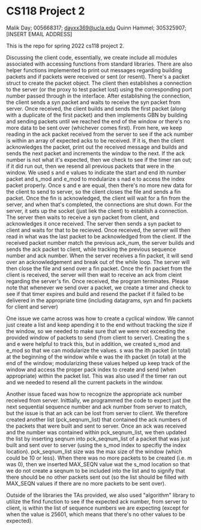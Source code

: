 # CS118 Project 2

Malik Day; 005668317; dayxx369@ucla.edu
Quinn Hammel; 305325907; [INSERT EMAIL ADDRESS]

This is the repo for spring 2022 cs118 project 2.

Discussing the client code, essentially, we create include all modules associated with accessing functions from standard libraries. There are also helper functions implemented to print out messages regarding building packets and if packets were received or sent (or resent). There's a packet struct to create the packet object. The client then establishes a connection to the server (or the proxy to test packet lost) using the corresponding port number passed through in the interface. After establishing the connection, the client sends a syn packet and waits to receive the syn packet from server. Once received, the client builds and sends the first packet (along with a duplicate of the first packet) and then implements GBN by building and sending packets until we reached the end of the window or there's no more data to be sent over (whichever comes first). From here, we keep reading in the ack packet received from the server to see if the ack number is within an array of expected acks to be received. If it is, then the client acknowledges the packet, print out the received message and builds and sends the next packet and increments the window to the next. If the ack number is not what it's expected, then we check to see if the timer ran out; if it did run out, then we resend all previous packets that were in the window. We used s and e values to indicate the start and end ith number packet and s_mod and e_mod to modularize s nad e to access the index packet properly. Once s and e are equal, then there's no more new data for the client to send to server, so the client closes the file and sends a fin packet. Once the fin is acknowledged, the client will wait for a fin from the server, and when that's completed, the connections are shut down.  For the server, it sets up the socket (just liek the client) to establish a connection. The server then waits to receive a syn packet from client, and acknowledges it once received. The server then sends a syn packet to client and waits for that to be recieved. Once received, the server will then read in what was the last packet to be acknowledged from the client. If the received packet number match the previous ack_num, the server builds and sends the ack packet to client, while tracking the previous sequence number and ack number. When the server receives a fin packet, it will send over an acknowledgement and break out of the while loop. The server will then close the file and send over a fin packet. Once the fin packet from the client is received, the server will then wait to receive an ack from cleint regarding the server's fin. Once received, the program terminates. Please note that whenever we send over a packet, we create a timer and check to see if that timer expires and build and resend the packet if it failed to be delivered in the appropriate time (including datagrams, syn and fin packets for client and server)

One issue we came across was how to create a cyclical window. We cannot just create a list and keep apending it to the end without tracking the size if the window, so we needed to make sure that we were not exceeding the provided window of packets to send (from client to server). Creating the s and e were helpful to track this, but in addition, we created s_mod and e_mod so that we can modularize the values. s was the ith packet (in total) at the beginning of the window while e was the ith packet (in total) at the end of the window; modularizing these values helped up keep track of the window and access the proper pack index to create and send (when appropriate) within the packet list. This was also used if the timer ran out and we needed to resend all the current packets in the window.

Another issue faced was how to recognize the appropriate ack number received from server. Inittially, we programmed the code to expect just the next sequential sequence number and ack number from server to match, but the issue is that an ack can be lost from server to client. We therefore created another list (pck_seqnum_list) that contained the ack numbers of the packets that were built and sent to server. Once an ack was received and the number was contained within pck_seqnum_list, we then updated the list by inserting seqnum into pck_seqnum_list of a packet that was just built and sent over to server (using the s_mod index to specifiy the index location). pck_seqnum_list size was the max size of the window (which could be 10 or less). When there was no more packets to be created (i.e. m was 0), then we inserted MAX_SEQN value wat the s_mod location so that we do not create a seqnum to be included into the list and to signify that there should be no other packets sent out (so the list should be filled with MAX_SEQN values if there are no more packets to be sent over). 

Outside of the libraries the TAs provided, we also used "algorithm" library to utilize the find function to see if the expected ack number, from server to client, is within the list of sequence numbers we are expecting (except for when the value is 25601, which means that there's no other values to be expected).
